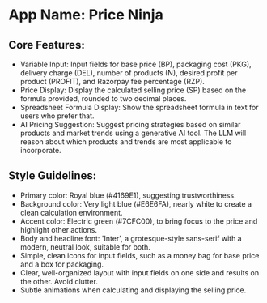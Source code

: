 # **App Name**: Price Ninja

## Core Features:

- Variable Input: Input fields for base price (BP), packaging cost (PKG), delivery charge (DEL), number of products (N), desired profit per product (PROFIT), and Razorpay fee percentage (RZP).
- Price Display: Display the calculated selling price (SP) based on the formula provided, rounded to two decimal places.
- Spreadsheet Formula Display: Show the spreadsheet formula in text for users who prefer that.
- AI Pricing Suggestion: Suggest pricing strategies based on similar products and market trends using a generative AI tool. The LLM will reason about which products and trends are most applicable to incorporate.

## Style Guidelines:

- Primary color: Royal blue (#4169E1), suggesting trustworthiness.
- Background color: Very light blue (#E6E6FA), nearly white to create a clean calculation environment.
- Accent color: Electric green (#7CFC00), to bring focus to the price and highlight other actions.
- Body and headline font: 'Inter', a grotesque-style sans-serif with a modern, neutral look, suitable for both.
- Simple, clean icons for input fields, such as a money bag for base price and a box for packaging.
- Clear, well-organized layout with input fields on one side and results on the other. Avoid clutter.
- Subtle animations when calculating and displaying the selling price.